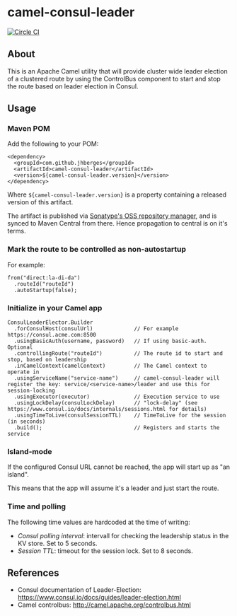 # camel-consul-leader
[![Circle CI](https://circleci.com/gh/jhberges/camel-consul-leader.svg?style=svg)](https://circleci.com/gh/jhberges/camel-consul-leader)

## About
This is an Apache Camel utility that will provide cluster wide leader election of a clustered route by using the ControlBus component to start and stop the route based on leader election in Consul.

## Usage
### Maven POM

Add the following to your POM:

    <dependency>
      <groupId>com.github.jhberges</groupId>
      <artifactId>camel-consul-leader</artifactId>
      <version>${camel-consul-leader.version}</version>
    </dependency>

Where `${camel-consul-leader.version}` is a property containing a released version of this artifact.

The artifact is published via [Sonatype's OSS repository manager](http://oss.sonatype.org), and is synced to Maven Central from there.
Hence propagation to central is on it's terms.

### Mark the route to be controlled as non-autostartup

For example:

    from("direct:la-di-da")
      .routeId("routeId")
      .autoStartup(false);

### Initialize in your Camel app

    ConsulLeaderElector.Builder
      .forConsulHost(consulUrl)             // For example https://consul.acme.com:8500
      .usingBasicAuth(username, password)   // If using basic-auth. Optional
      .controllingRoute("routeId")          // The route id to start and stop, based on leadership
      .inCamelContext(camelContext)         // The Camel context to operate in
      .usingServiceName("service-name")     // camel-consul-leader will register the key: service/<service-name>/leader and use this for session-locking
      .usingExecutor(executor)              // Execution service to use
      .usingLockDelay(consulLockDelay)      // "lock-delay" (see https://www.consul.io/docs/internals/sessions.html for details)
      .usingTimeToLive(consulSessionTTL)    // TimeToLive for the session (in seconds)
      .build();                             // Registers and starts the service

### Island-mode

If the configured Consul URL cannot be reached, the app will start up as "an island".

This means that the app will assume it's a leader and just start the route.

### Time and polling

The following time values are hardcoded at the time of writing:

* _Consul polling interval_: intervall for checking the leadership status in the KV store. Set to 5 seconds.
* _Session TTL_: timeout for the session lock. Set to 8 seconds.

## References

* Consul documentation of Leader-Election:  https://www.consul.io/docs/guides/leader-election.html
* Camel controlbus: http://camel.apache.org/controlbus.html
